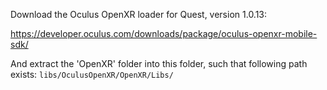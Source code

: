 Download the Oculus OpenXR loader for Quest, version 1.0.13:

https://developer.oculus.com/downloads/package/oculus-openxr-mobile-sdk/

And extract the 'OpenXR' folder into this folder, such that following path exists: `libs/OculusOpenXR/OpenXR/Libs/`
